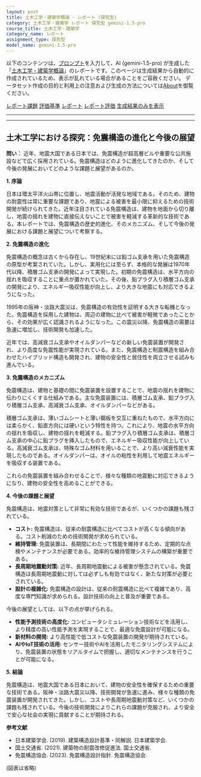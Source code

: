 ```yaml
---
layout: post
title: 土木工学・建築学概論 - レポート (探究型)
category: 土木工学・建築学 レポート 探究型 gemini-1.5-pro
course_title: 土木工学・建築学
category_name: レポート
assignment_type: 探究型
model_name: gemini-1.5-pro
---
```


以下のコンテンツは、[プロンプト](https://github.com/takedatoshiyuki/synthetic_assignments/tree/main/generated/土木工学・建築学/gemini-1.5-pro/prompt_レポート-探究型.md)を入力して、AI (gemini-1.5-pro) が生成した「[土木工学・建築学概論](/contents/土木工学・建築学/)」のレポートです。このページは生成結果から自動的に作成されているため、表示が乱れている場合があることをご容赦ください。
データセット作成の目的と利用上の注意および生成の方法については[About](/About)を御覧ください。

[レポート課題](../レポート課題-探究型)
[評価基準](../評価基準-探究型)
[レポート](../レポート-探究型)
[レポート評価](../レポート評価-探究型)
[生成結果のみを表示](https://github.com/takedatoshiyuki/synthetic_assignments/tree/main/generated/土木工学・建築学/gemini-1.5-pro/レポート-探究型.md)
  

***
***
  
## 土木工学における探究：免震構造の進化と今後の展望

**問い：** 近年、地震大国である日本では、免震構造が超高層ビルや重要な公共施設などで広く採用されている。免震構造はどのように進化してきたのか、そして今後の発展においてどのような課題と展望があるのか。

**1. 序論**

日本は環太平洋火山帯に位置し、地震活動が活発な地域である。そのため、建物の耐震性は常に重要な課題であり、地震による被害を最小限に抑えるための技術開発が続けられてきた。近年注目されている免震構造は、建物を地面から切り離し、地震の揺れを建物に直接伝えないことで被害を軽減する革新的な技術である。本レポートでは、免震構造の歴史的進化、そのメカニズム、そして今後の発展における課題と展望について考察する。

**2. 免震構造の進化**

免震構造の概念は古くから存在し、19世紀末には鉛ゴム支承を用いた免震構造の原型が考案されていた。しかし、実用化には至らず、本格的な発展は1970年代以降、積層ゴム支承の開発によって実現した。初期の免震構造は、水平方向の揺れを吸収することに重点が置かれていた。その後、鉛プラグ入り積層ゴム支承の開発により、エネルギー吸収性能が向上し、より大きな地震にも対応できるようになった。

1995年の阪神・淡路大震災は、免震構造の有効性を証明する大きな転機となった。免震構造を採用した建物は、周辺の建物に比べて被害が軽微であったことから、その効果が広く認識されるようになった。この震災以降、免震構造の需要は急速に増加し、技術開発も加速した。

近年では、高減衰ゴム支承やオイルダンパーなどの新しい免震装置が開発され、より高度な免震性能が実現されている。また、免震構造と制震構造を組み合わせたハイブリッド構造も開発され、建物の安全性と居住性を両立させる試みも進んでいる。

**3. 免震構造のメカニズム**

免震構造は、建物と基礎の間に免震装置を設置することで、地震の揺れを建物に伝わりにくくする仕組みである。主な免震装置には、積層ゴム支承、鉛プラグ入り積層ゴム支承、高減衰ゴム支承、オイルダンパーなどがある。

積層ゴム支承は、薄いゴムシートと薄い鋼板を交互に重ねたもので、水平方向には柔らかく、鉛直方向には硬いという特性を持つ。これにより、地震の水平方向の揺れを吸収し、建物の揺れを軽減する。鉛プラグ入り積層ゴム支承は、積層ゴム支承の中心に鉛プラグを挿入したもので、エネルギー吸収性能が向上している。高減衰ゴム支承は、特殊なゴム材料を用いることで、より高い減衰性能を実現したものである。オイルダンパーは、オイルの粘性を利用して地震エネルギーを吸収する装置である。

これらの免震装置を組み合わせることで、様々な種類の地震動に対応できるようになり、建物の安全性を高めることができる。

**4. 今後の課題と展望**

免震構造は、地震対策として非常に有効な技術であるが、いくつかの課題も残されている。

* **コスト:** 免震構造は、従来の耐震構造に比べてコストが高くなる傾向がある。コスト削減のための技術開発が求められている。
* **維持管理:** 免震装置は、長期間にわたって性能を維持するため、定期的な点検やメンテナンスが必要である。効率的な維持管理システムの構築が重要である。
* **長周期地震動対策:** 近年、長周期地震動による被害が懸念されている。免震構造は長周期地震動に対しては必ずしも有効ではなく、新たな対策が必要とされている。
* **設計の複雑化:** 免震構造の設計は、従来の耐震構造に比べて複雑であり、高度な専門知識が求められる。設計技術の向上と普及が重要である。

今後の展望としては、以下の点が挙げられる。

* **性能予測技術の高度化:** コンピュータシミュレーション技術などを活用し、より精度の高い性能予測を実現することで、最適な免震設計が可能になる。
* **新材料の開発:** より高性能で低コストな免震装置の開発が期待されている。
* **AIやIoT技術の活用:**  センサー技術やAIを活用したモニタリングシステムにより、免震装置の状態をリアルタイムで把握し、適切なメンテナンスを行うことが可能になる。

**5. 結論**

免震構造は、地震大国である日本において、建物の安全性を確保するための重要な技術である。阪神・淡路大震災以降、技術開発が急速に進み、様々な種類の免震装置が開発されてきた。しかし、コストや長周期地震動対策など、いくつかの課題も残されている。今後の技術開発によりこれらの課題が克服され、より安全で安心な社会の実現に貢献することが期待される。


**参考文献**

* 日本建築学会. (2019). 建築構造設計基準・同解説. 日本建築学会.
* 国土交通省. (2021). 建築物の耐震改修促進法. 国土交通省.
* 免震構造協会. (2023). 免震構造設計指針. 免震構造協会.


(図表は省略)
